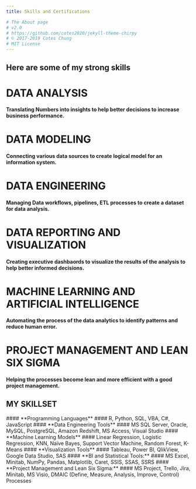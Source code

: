 ```yaml
---
title: Skills and Certifications

# The About page
# v2.0
# https://github.com/cotes2020/jekyll-theme-chirpy
# © 2017-2019 Cotes Chung
# MIT License
---
```


## Here are some of my strong skills

# DATA ANALYSIS
#### Translating Numbers into insights to help better decisions to increase business performance.

# DATA MODELING
#### Connecting various data sources to create logical model for an information system.

# DATA ENGINEERING
#### Managing Data workflows, pipelines, ETL processes to create a dataset for data analysis.

# DATA REPORTING AND VISUALIZATION
#### Creating executive dashbaords to visualize the results of the analysis to help better informed decisions.

# MACHINE LEARNING AND ARTIFICIAL INTELLIGENCE
#### Automating the process of the data analytics to identify patterns and reduce human error.

# PROJECT MANAGEMENT AND LEAN SIX SIGMA  
#### Helping the processes become lean and more efficient with a good project management.

<h2 data-toc-skip>MY SKILLSET</h2>
#### **Programming Languages**
#### R, Python, SQL, VBA, C#, JavaScript
#### **Data Engineering Tools**
#### MS SQL Server, Oracle, MySQL, PostgreSQL, Amazon Redshift, MS Access, Visual Studio
#### **Machine Learning Models**
#### Linear Regression, Logistic Regression, KNN, Naïve Bayes, Support Vector Machine, Random Forest, K-Means
#### **Visualization Tools**
#### Tableau, Power BI, QlikView, Google Data Studio, SAS
#### **BI and Statistical Tools:**
#### MS Excel, Minitab, NumPy, Pandas, Matplotlib, Caret, SSIS, SSAS, SSRS
#### **Project Management and Lean Six Sigma:**
#### MS Project, Trello, Jira, Minitab, MS Visio, DMAIC (Define, Measure, Analysis, Improve, Control) Processes
